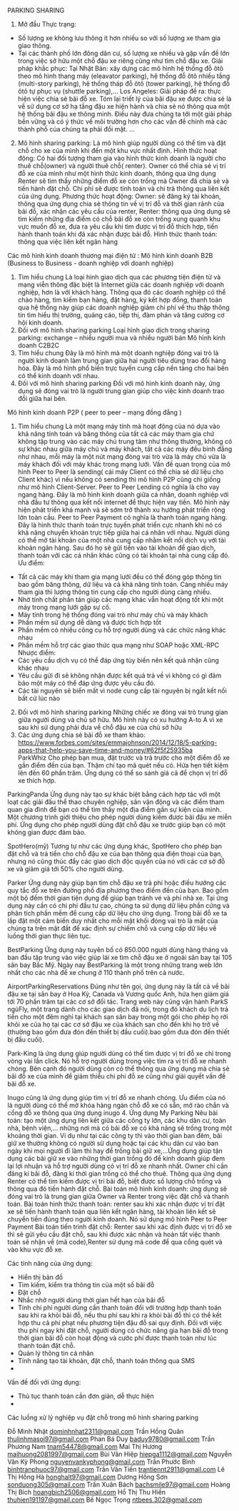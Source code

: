 PARKING SHARING
1.	Mở đầu
Thực trạng:
-	Số lượng xe không lưu thông it hơn nhiều so với số lượng xe tham gia giao thông.
-	Tại các thành phố lớn đông dân cư, số lượng xe nhiều và gặp vấn đề lớn trong việc sở hữu một chỗ đậu xe riêng cũng như tìm chỗ đậu xe.
Giải pháp khắc phục:
Tại Nhật Bản: xây dựng các mô hình hệ thống đỗ ôtô theo mô hình thang máy (eleavator parking), hệ thống đỗ ôtô nhiều tầng (multi-story parking), hệ thống tháp đỗ ôtô (tower parking), hệ thống đỗ ôtô tự phục vụ (shuttle parking),…
Los Angeles:
Giải pháp đề ra: thực hiện việc chia sẻ bãi đỗ xe. Tóm lại triết lý của bãi đậu xe được chia sẻ là về sử dụng cơ sở hạ tầng đậu xe hiện hành và chia sẻ nó thông qua một hệ thống bãi đậu xe thông minh. Điều này đưa chúng ta tới một giải pháp bền vững và có ý thức về môi trường hơn cho các vấn đề chính mà các thành phố của chúng ta phải đối mặt.
…
2.	Mô hình sharing parking:
Là mô hình giúp người dùng có thể tìm và đặt chỗ cho xe của mình khi đến một khu vực nhất định.
Hình thức hoạt động:
Có hai đối tượng tham gia vào hình thức kinh doanh là người cho thuê chỗ(owner) và người thuê chỗ( renter). Owner có thể chia sẻ vị trí đỗ xe của mình như một hình thức kinh doanh, thông qua ứng dụng Renter sẽ tìm thấy những điểm đỗ xe còn trống mà Owner đã chia sẻ và tiến hành đặt chỗ. Chi phí sẽ được tính toán và chi trả thông qua liên kết của ứng dụng.
Phương thức hoạt động:
Owner: sẽ đăng ký tài khoản, thông qua ứng dụng chia sẻ thông tin về vị trí đỗ và thời gian rảnh của bãi đỗ, xác nhận các yêu cầu của renter, 
Renter: thông qua ứng dụng sẽ tìm kiếm những địa điểm có chỗ bãi đỗ xe còn trống xung quanh khu vực muốn đỗ xe, đưa ra yêu cầu khi tìm được vị trí đỗ thích hợp, tiến hành thanh toán khi đã xác nhận được bãi đỗ.
Hình thức thanh toán: thông qua việc liên kết ngân hàng

Các mô hình kinh doanh thương mại điện tử :
Mô hình kinh doanh B2B (Business to Business - doanh nghiệp với doanh nghiệp) 
1.	Tìm hiểu chung
Là loại hình giao dịch qua các phương tiện điện tử và mạng viễn thông đặc biệt là Internet giữa các doanh nghiệp với doanh nghiệp, hơn là với khách hàng. Thông qua đó các doanh nghiệp có thể chào hàng, tìm kiếm bạn hàng, đặt hàng, ký kết hợp đồng, thanh toán qua hệ thống này giúp các doanh nghiệp giảm chi phí về thu thập thông tin tìm hiểu thị trường, quảng cáo, tiếp thị, đàm phán và tăng cường cơ hội kinh doanh.
2.	Đối với mô hình sharing parking
Loại hình giao dịch trong sharing parking: exchange – nhiều người mua và nhiều người bán
Mô hình kinh doanh C2B2C
1.	Tìm hiểu chung
Đây là mô hình mà một doanh nghiệp đóng vai trò là người kinh doanh làm trung gian giữa hai người tiêu dùng trao đổi hàng hóa. Đây là mô hình phổ biến trực tuyến cung cấp nền tảng cho hai bên có thể kinh doanh với nhau.
2.	Đối với mô hình sharing parking
Đối với mô hình kinh doanh này, ứng dụng sẽ đóng vai trò là người trung gian giúp cho việc kinh doanh trao đổi giữa hai bên.

Mô hình kinh doanh P2P ( peer to peer – mạng đồng đẳng )
1.	Tìm hiểu chung
Là một mạng máy tính mà hoạt động của nó dựa vào khả năng tính toán và băng thông của tất cả các máy tham gia chứ không tập trung vào các máy chủ trung tâm như thông thường, không có sự khác nhau giữa máy chủ và máy khách, tất cả các máy đều bình đẳng như nhau, mỗi máy là một nút mạng đóng vai trò vừa là máy chủ vừa là máy khách đối với máy khác trong mạng lưới.
Vấn đề quan trọng của mô hình Peer to Peer là sending( cái máy Client có thể chia sẻ dữ liệu cho Client khác) vì nếu không có sending thì mô hình P2P cũng chỉ giống như mô hình Client-Server.
Peer to Peer Lending có nghĩa là cho vay ngang hàng. Đây là mô hình kinh doanh giữa cá nhân, doanh nghiệp với nhà đầu tư thông qua kết nối internet để thực hiện vay tiền. Mô hình này hiện phát triển khá mạnh và sẽ sớm trở thành xu hướng phát triển rộng lớn toàn cầu.
Peer to Peer Payment có nghĩa là thanh toán ngang hàng. Đây là hình thức thanh toán trực tuyến phát triển cực nhanh khi nó có khả năng chuyển khoản trực tiếp giữa hai cá nhân với nhau. Người dùng có thể mở tài khoản của một nhà cung cấp nhằm kết nối dịch vụ với tài khoản ngân hàng. Sau đó họ sẽ gửi tiền vào tài khoản để giao dịch, thanh toán với các cá nhân khác cũng có tài khoản tại nhà cung cấp đó. 
Ưu điểm:
-	Tất cả các máy khi tham gia mạng lưới đều có thể đóng góp thông tin bao gồm băng thông, dữ liệu và cả khả năng tính toán. Càng nhiều máy tham gia thì lượng thông tin cung cấp cho người dùng càng nhiều.
-	Nhờ tính chất phân tán giúp các mạng khác vẫn hoạt động tốt khi một máy trong mạng lưới gặp sự cố.
-	Máy tính trong hệ thống đóng vai trò như máy chủ và máy khách
-	Phần mềm sử dụng dễ dàng và được tích hợp tốt
-	Phần mềm có nhiều công cụ hỗ trợ người dùng và các chức năng khác nhau
-	Phần mềm hỗ trợ các giao thức qua mạng như SOAP hoặc XML-RPC
Nhược điểm:
-	Các yêu cầu dịch vụ có thể đáp ứng tùy biến nên kết quả nhận cũng khác nhau
-	Yêu cầu gửi đi sẽ không nhận được kết quả trả về vì không có gì đảm bảo một máy có thể đáp ứng được yêu cầu đó.
-	Các tài nguyên sẽ biến mất vì node cung cấp tài nguyên bị ngắt kết nối bất cứ lúc nào
2.	Đối với mô hình sharing parking 
Những chiếc xe đóng vai trò trung gian giữa người dùng và chủ sở hữu. Mô hình này có xu hướng A-to A vì xe sau khi sử dụng phải đưa về chỗ đậu xe của chủ sở hữu
3.	Các ứng dụng chia sẻ bãi đỗ xe tham khảo:
       https://www.forbes.com/sites/emmajohnson/2014/12/18/5-parking-apps-that-help-you-save-time-and-money/#62f5f25935ba     
ParkWhiz Cho phép bạn mua, đặt trước và trả trước cho một điểm đỗ xe gần điểm đến của bạn. Thậm chí tạo mã quét nếu có. Hứa hẹn tiết kiệm lên đến 60 phần trăm. Ứng dụng có thể so sánh giá cả để chọn vị trí đỗ xe thích hợp.

ParkingPanda Ứng dụng này tạo sự khác biệt bằng cách hợp tác với một loạt các giải đấu thể thao chuyên nghiệp, sân vận động và các điểm tham quan gia đình để bạn có thể tìm thấy một địa điểm gần sự kiện của mình. Một chương trình giới thiệu cho phép người dùng kiếm được bãi đậu xe miễn phí. Ứng dụng cho phép người dùng đặt chỗ đậu xe trước giúp bạn có một không gian được đảm bảo.

SpotHero(mỹ) Tương tự như các ứng dụng khác, SpotHero cho phép bạn đặt chỗ và trả tiền cho chỗ đậu xe của bạn thông qua điện thoại của bạn, nhưng nó cũng thúc đẩy các giao dịch độc quyền của nó với các cơ sở đỗ xe và giảm giá tới 50% cho người dùng.

Parker Ứng dụng này giúp bạn tìm chỗ đậu xe trả phí hoặc điều hướng các quy tắc đỗ xe trên đường phố địa phương theo điểm đến của bạn. Bao gồm một bộ đếm thời gian tiện dụng để giúp bạn tránh vé và phí nhà xe. Tại ứng dụng này cần có chi phí đầu tư cao, chúng ta sử dụng dữ liệu phần cứng và phân tích phần mềm để cung cấp dữ liệu cho ứng dụng. Trong bãi đỗ xe ta lắp đặt một cảm biến duy nhất cho mỗi mặt khối đóng vai trò là mắt của chúng ta trên mặt đất để xác định sự chiếm chỗ và cung cấp dữ liệu về luồng thời gian thực liên tục.

BestParking Ứng dụng này tuyên bố có 850.000 người dùng hàng tháng và ban đầu tập trung vào việc giúp lái xe tìm chỗ đậu xe ở ngoài sân bay tại 105 sân bay Bắc Mỹ. Ngày nay BestParking là một trong những trang web lớn nhất cho các nhà để xe chung ở 110 thành phố trên cả nước.

AirportParkingReservations Đúng như tên gọi, ứng dụng này là tất cả về bãi đậu xe tại sân bay ở Hoa Kỳ, Canada và Vương quốc Anh, hứa hẹn giảm giá tới 70 phần trăm tại các cơ sở đối tác. Trang web này cũng vận hành ParkS ngủFly, một trang dành cho các giao dịch đã nói, trong đó khách du lịch trả tiền cho một đêm nghỉ tại khách sạn sân bay trong một gói cho phép họ rời khỏi xe của họ tại các cơ sở đậu xe của khách sạn cho đến khi họ trở về (thường bao gồm đưa đón đến thiết bị đầu cuối).bao gồm đưa đón đến thiết bị đầu cuối).

Park-King là ứng dụng giúp người dùng có thể tìm được vị trí đỗ xe chỉ trong vòng vài lần click. Nó hỗ trợ người dùng trong việc tìm ra vị trí đỗ xe nhanh chóng. Bên cạnh đó người dùng còn có thể thông qua ứng dụng mà chia sẻ bãi đỗ xe của mình để giảm thiểu chi phí đỗ xe cũng như giải quyết vấn đề bãi đỗ xe.

Inugo cũng là ứng dụng giúp tìm vị trí đỗ xe nhanh chóng. Ưu điểm của nó là người dùng có thể mở khóa hàng ngàn chỗ đỗ xe có sẵn, mở rào chắn và cổng đỗ xe thông qua ứng dụng inugo
4.	Ứng dụng My Parking
Nêu bài toán: tạo một ứng dụng liên kết giữa các công ty lớn, các khu dân cư, toàn nhà, bệnh viện,… những nơi mà có bãi đỗ xe có khả năng sẽ trống trong một khoảng thời gian. Ví dụ như tại các công ty thì vào thời gian ban đêm, bãi giữ xe thường không có người sử dụng hoặc tại các khu dân cư vào ban ngày khi mọi người đi làm thì hay để trống bãi giữ xe,…Ứng dụng giúp tận dụng các bãi giữ xe vào những thời gian trống đó để kinh doanh giúp đem lại lợi nhuận và hỗ trợ người dùng có vị trí đỗ xe nhanh nhất. Owner chỉ cần đăng kí bãi đỗ, đăng kí thời gian trống có thể cho thuê. Thông qua ứng dụng Renter có thể tìm kiếm được vị trí bãi đỗ, biết được số lượng chỗ trống và thông qua đó tiến hành đặt chỗ.
Bài toán mô hình kinh doanh: ứng dụng sẽ đóng vai trò là trung gian giữa Owner và Renter trong việc đặt chỗ và thanh toán. 
Bài toán hình thức thanh toán: renter sau khi xác nhận được vị trí đặt xe sẽ tiến hành thanh toán qua liên kết ngân hàng, tài khoản liên kết sẽ chuyển tiền đúng theo người kinh doanh. Nó sử dụng mô hình Peer to Peer Payment
Bài toán tiến trình đặt chỗ: Renter sau khi xác định được vị trí đỗ xe thì sẽ gửi yêu cầu đặt chỗ, sau khi được xác nhận và hoàn tất việc thanh toán sẽ nhận về (mã code),Renter sử dụng mã code để qua cổng quét và vào khu vực đỗ xe.

Các tính năng của ứng dụng:
-	Hiển thị bản đồ
-	Tìm kiếm, kiểm tra thông tin của một số bãi đỗ
-	Đặt chỗ
-	Nhắc nhở người dùng thời gian hết hạn của bãi đỗ
-	Tính chi phí người dùng cần thanh toán đối với trường hợp thanh toán sau khi ra khỏi bãi đỗ, nếu thu phí sau khi ra khỏi bãi đỗ thì có thể kết hợp thu cả phí phạt nếu phương tiện đậu đỗ sai quy định. Đối với việc thu phí ngay khi đặt chỗ, người dùng có chức năng gia hạn bãi đỗ trong thời gian bãi đỗ còn hoạt động và cước phí được thanh toán như lúc thanh toán đặt chỗ.
-	Quản lý thông tin cá nhân
-	Tính năng tạo tài khoản, đặt chỗ, thanh toán thông qua SMS
-	
Vấn đề đối với ứng dụng:
-	Thủ tục thanh toán cần đơn giản, dễ thực hiện
-	
Các luồng xử lý nghiệp vụ đặt chỗ trong mô hình sharing parking







Đỗ Minh Nhật dominhnhat2311@gmail.com
Trần Hồng Quân  thulinhmasoi97@gmail.com
Phan Bá Duy baduy9780@gmail.com
Trần Phương Nam tnam54478@gmail.com
Mai Thị Hương maihuong2081997@gmail.com
Bùi Văn Hiệp hiepga1112@gmail.com
Nguyễn Văn Kỳ Phong nguyenvankyphong@gmail.com
Trần Phước Bình binhtranphuoc97@gmail.com
Trần Văn Tiến trantiennt2911@gmail.com
Lê Thị Hồng Hà honghalt97@gmail.com
Dương Hồng Sơn sonduong305@gmail.com
Trần Xuân Bách bachsmile97@gmail.com
Hoàng Thị Bích hoangbich2506@gmail.com
Hồ Thị Thu Hiền thuhien191197@gmail.com
Bế Ngọc Trọng ntbees.302@gmail.com



